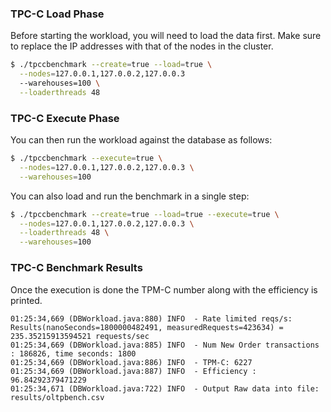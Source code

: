 ### TPC-C Load Phase

Before starting the workload, you will need to load the data first. Make sure
to replace the IP addresses with that of the nodes in the cluster.

```sh
$ ./tpccbenchmark --create=true --load=true \
  --nodes=127.0.0.1,127.0.0.2,127.0.0.3
  --warehouses=100 \
  --loaderthreads 48
```

### TPC-C Execute Phase

You can then run the workload against the database as follows:

```sh
$ ./tpccbenchmark --execute=true \
  --nodes=127.0.0.1,127.0.0.2,127.0.0.3 \
  --warehouses=100
```

You can also load and run the benchmark in a single step:
```sh
$ ./tpccbenchmark --create=true --load=true --execute=true \
  --nodes=127.0.0.1,127.0.0.2,127.0.0.3 \
  --loaderthreads 48 \
  --warehouses=100
```

### TPC-C Benchmark Results

Once the execution is done the TPM-C number along with the efficiency is printed.

```
01:25:34,669 (DBWorkload.java:880) INFO  - Rate limited reqs/s: Results(nanoSeconds=1800000482491, measuredRequests=423634) = 235.35215913594521 requests/sec
01:25:34,669 (DBWorkload.java:885) INFO  - Num New Order transactions : 186826, time seconds: 1800
01:25:34,669 (DBWorkload.java:886) INFO  - TPM-C: 6227
01:25:34,669 (DBWorkload.java:887) INFO  - Efficiency : 96.84292379471229
01:25:34,671 (DBWorkload.java:722) INFO  - Output Raw data into file: results/oltpbench.csv
```

